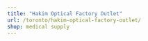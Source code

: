 ```yaml
---
title: "Hakim Optical Factory Outlet"
url: /toronto/hakim-optical-factory-outlet/
shop: medical supply
---
```

